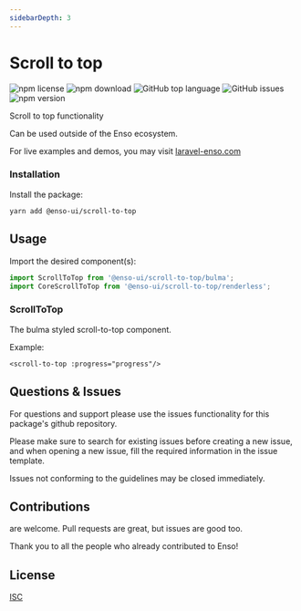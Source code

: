 ```yaml
---
sidebarDepth: 3
---
```


# Scroll to top

![npm license](https://img.shields.io/npm/l/@enso-ui/scroll-to-top.svg) 
![npm download](https://img.shields.io/npm/dm/@enso-ui/scroll-to-top.svg) 
![GitHub top language](https://img.shields.io/github/languages/top/enso-ui/scroll-to-top.svg) 
![GitHub issues](https://img.shields.io/github/issues/enso-ui/scroll-to-top.svg) 
![npm version](https://img.shields.io/npm/v/@enso-ui/scroll-to-top.svg) 

Scroll to top functionality

Can be used outside of the Enso ecosystem.

For live examples and demos, you may visit [laravel-enso.com](https://www.laravel-enso.com)

### Installation

Install the package:
```
yarn add @enso-ui/scroll-to-top
```

## Usage

Import the desired component(s):
```js
import ScrollToTop from '@enso-ui/scroll-to-top/bulma';
import CoreScrollToTop from '@enso-ui/scroll-to-top/renderless';
```

### ScrollToTop
The bulma styled scroll-to-top component. 

Example:
```vue
<scroll-to-top :progress="progress"/>
```

## Questions & Issues

For questions and support please use the issues functionality
for this package's github repository.

Please make sure to search for existing issues before creating a new issue,
and when opening a new issue, fill the required information in the issue template.

Issues not conforming to the guidelines may be closed immediately.

## Contributions

are welcome. Pull requests are great, but issues are good too.

Thank you to all the people who already contributed to Enso!

## License

[ISC](https://opensource.org/licenses/ISC)
